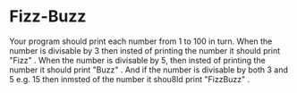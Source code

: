 # Fizz-Buzz

Your program should print each number from 1 to 100 in turn.
When the number is divisable by 3 then insted of printing the number it should print "Fizz" .
  When the number is divisable by 5, then insted of printing the number it should print "Buzz" .
And if the number is divisable by both 3 and 5 e.g. 15 then inmsted of the number it shou8ld print "FizzBuzz" .
